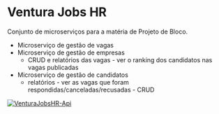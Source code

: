 # Ventura Jobs HR
Conjunto de microserviços para a matéria de Projeto de Bloco.
 - Microserviço de gestão de vagas
 - Microserviço de gestão de empresas
   - CRUD e relatórios das vagas - ver o ranking dos candidatos nas vagas publicadas
 - Microserviço de gestão de candidatos
   - relatórios - ver as vagas que foram respondidas/canceladas/recusadas - CRUD

[![VenturaJobsHR-Api](https://github.com/marcosscampos/VenturaJobsHR-Api/actions/workflows/jobs-posting.yml/badge.svg)](https://github.com/marcosscampos/VenturaJobsHR-Api/actions/workflows/jobs-posting.yml)
